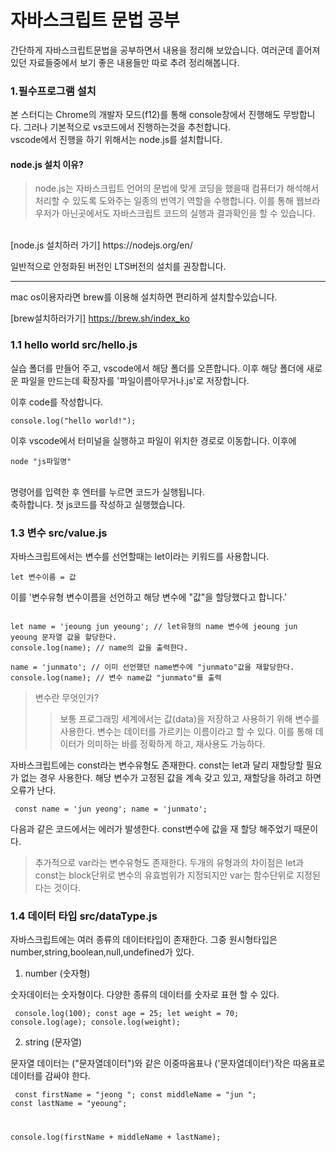 # 자바스크립트 문법 공부

간단하게 자바스크립트문법을 공부하면서 내용을 정리해 보았습니다. 여러군데 흩어져있던 자료들중에서 보기 좋은 내용들만 따로 추려 정리해봅니다.

### 1.필수프로그램 설치

본 스터디는 Chrome의 개발자 모드(f12)를 통해 console창에서 진행해도 무방합니다.
그러나 기본적으로 vs코드에서 진행하는것을 추천합니다.
<br>
vscode에서 진행을 하기 위해서는 node.js를 설치합니다.

#### node.js 설치 이유?

> node.js는 자바스크립트 언어의 문법에 맞게 코딩을 했을때 컴퓨터가 해석해서 처리할 수 있도록 도와주는 일종의 번역기 역할을 수행합니다. 이를 통해 웹브라우저가 아닌곳에서도 자바스크립트 코드의 실행과 결과확인을 할 수 있습니다.
<br>
[node.js 설치하러 가기] https://nodejs.org/en/

일반적으로 안정화된 버전인 LTS버전의 설치를 권장합니다.

-------------------

mac os이용자라면 brew를 이용해 설치하면 편리하게 설치할수있습니다.

[brew설치하러가기] https://brew.sh/index_ko


### 1.1 hello world src/hello.js

실습 폴더를 만들어 주고, vscode에서 해당 폴더를 오픈합니다. 이후 해당 폴더에 새로운 파일을 만드는데 확장자를 '파일이름아무거나.js'로 저장합니다.

이후 code를 작성합니다.

<pre><code>console.log("hello world!");</code></pre>

이후 vscode에서 터미널을 실행하고 파일이 위치한 경로로 이동합니다. 이후에
<br>

    node "js파일명"

<br>
명령어를 입력한 후 엔터를 누르면 코드가 실행됩니다.
<br>
축하합니다. 첫 js코드를 작성하고 실행했습니다.

### 1.3 변수 src/value.js

자바스크립트에서는 변수를 선언할때는 let이라는 키워드를 사용합니다.

<pre><code>let 변수이름 = 값</code></pre>

이를 '변수유형 변수이름을 선언하고 해당 변수에 "값"을 할당했다고 합니다.'
<br>

<pre><code>
let name = 'jeoung jun yeoung'; // let유형의 name 변수에 jeoung jun yeoung 문자열 값을 할당한다.
console.log(name); // name의 값을 출력한다.

name = 'junmato'; // 이미 선언했던 name변수에 "junmato"값을 재할당한다.
console.log(name); // 변수 name값 "junmato"를 출력
</code></pre>

> 변수란 무엇인가?
>
> > 보통 프로그래밍 세계에서는 값(data)을 저장하고 사용하기 위해 변수를 사용한다. 변수는 데이터를 가르키는 이름이라고 할 수 있다. 이를 통해 데이터가 의미하는 바를 정확하게 하고, 재사용도 가능하다.

자바스크립트에는 const라는 변수유형도 존재한다. const는 let과 달리 재할당할 필요가 없는 경우 사용한다. 해당 변수가 고정된 값을 계속 갖고 있고, 재할당을 하려고 하면 오류가 난다.

<code><pre>
const name = 'jun yeong';
name = 'junmato';
</code></pre>
다음과 같은 코드에서는 에러가 발생한다. const변수에 값을 재 할당 해주었기 때문이다.

> 추가적으로 var라는 변수유형도 존재한다. 두개의 유형과의 차이점은 let과 const는 block단위로 변수의 유효범위가 지정되지만 var는 함수단위로 지정된다는 것이다.

### 1.4 데이터 타입 src/dataType.js

자바스크립트에는 여러 종류의 데이터타입이 존재한다. 그중 원시형타입은 number,string,boolean,null,undefined가 있다.

1. number (숫자형)

숫자데이터는 숫자형이다. 다양한 종류의 데이터를 숫자로 표현 할 수 있다.

<code><pre>
console.log(100);
const age = 25;
let weight = 70;
console.log(age);
console.log(weight);
</code></pre>

2. string (문자열)

문자열 데이터는 ("문자열데이터")와 같은 이중따옴표나 ('문자열데이터')작은 따옴표로 데이터를 감싸야 한다.

<code><pre>
const firstName = "jeong ";
const middleName = "jun ";
const lastName = "yeoung";

console.log(firstName + middleName + lastName);
</code></pre>
